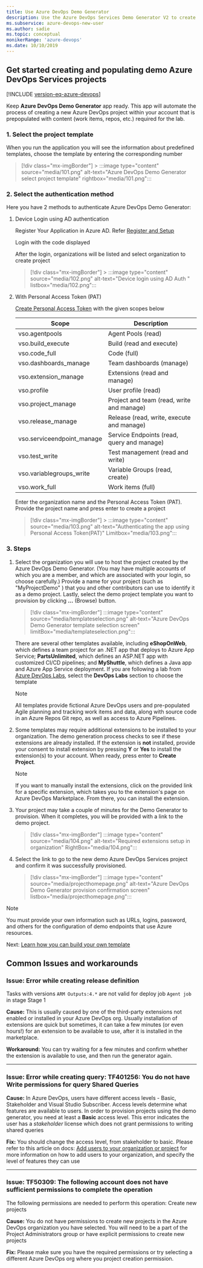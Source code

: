 ```yaml
---
title: Use Azure DevOps Demo Generator
description: Use the Azure DevOps Services Demo Generator V2 to create and populate a demo project
ms.subservice: azure-devops-new-user
ms.author: sadie
ms.topic: conceptual
monikerRange: 'azure-devops'
ms.date: 10/10/2019
---
```


## Get started creating and populating demo Azure DevOps Services projects

[!INCLUDE [version-eq-azure-devops](../includes/version-eq-azure-devops.md)]

Keep **Azure DevOps Demo Generator** app ready. This app will automate the process of creating a new Azure DevOps project within your account that is prepopulated with content (work items, repos, etc.) required for the lab.

### 1. Select the project template

When you run the application you will see the information about predefined templates, choose the template by entering the corresponding number

> [!div class="mx-imgBorder"]
    > :::image type="content" source="media/101.png" alt-text="Azure DevOps Demo Generator select project template" rightbox="media/101.png":::

### 2. Select the authentication method

Here you have 2 methods to authenticate Azure DevOps Demo Generator:

1. Device Login using AD authentication

   Register Your Application in Azure AD. Refer [Register and Setup](https://azuredevopslabs.com/labs/azuredevops/appregister)

   Login with the code displayed

   After the login, organizations will be listed and select organization to create project

    > [!div class="mx-imgBorder"]
        > :::image type="content" source="media/102.png" alt-text="Device login using AD Auth " listbox="media/102.png":::

2. With Personal Access Token (PAT)

   [Create Personal Access Token](https://learn.microsoft.com/en-us/azure/devops/organizations/accounts/use-personal-access-tokens-to-authenticate?view=azure-devops&tabs=Windows#create-a-pat) with the given scopes below

   | Scope                      | Description                                |
   | -------------------------- | ------------------------------------------ |
   | vso.agentpools             | Agent Pools (read)                         |
   | vso.build_execute          | Build (read and execute)                   |
   | vso.code_full              | Code (full)                                |
   | vso.dashboards_manage      | Team dashboards (manage)                   |
   | vso.extension_manage       | Extensions (read and manage)               |
   | vso.profile                | User profile (read)                        |
   | vso.project_manage         | Project and team (read, write and manage)  |
   | vso.release_manage         | Release (read, write, execute and manage)  |
   | vso.serviceendpoint_manage | Service Endpoints (read, query and manage) |
   | vso.test_write             | Test management (read and write)           |
   | vso.variablegroups_write   | Variable Groups (read, create)             |
   | vso.work_full              | Work items (full)                          |

   Enter the organization name and the Personal Access Token (PAT). Provide the project name and press enter to create a project

    > [!div class="mx-imgBorder"]
        > :::image type="content" source="media/103.png" alt-text="Authenticating the app using Personal Access Token(PAT)" Limitbox="media/103.png":::

### 3. Steps

1. Select the organization you will use to host the project created by the Azure DevOps Demo Generator. (You may have multiple accounts of which you are a member, and which are associated with your login, so choose carefully.) Provide a name for your project (such as "MyProjectDemo" ) that you and other contributors can use to identify it as a demo project. Lastly, select the demo project template you want to provision by clicking **...** (Browse) button.

    > [!div class="mx-imgBorder"]
    > :::image type="content" source="media/templateselection.png" alt-text="Azure DevOps Demo Generator template selection screen" limitBox="media/templateselection.png":::

    There are several other templates available, including **eShopOnWeb**, which defines a team project for an .NET app that deploys to Azure App Service; **PartsUnlimited**, which defines an ASP.NET app with customized CI/CD pipelines; and **MyShuttle**, which defines a Java app and Azure App Service deployment. If you are following a lab from [Azure DevOps Labs](https://www.azuredevopslabs.com), select the **DevOps Labs** section to choose the template

    > [!NOTE]
    > All  templates provide fictional Azure DevOps users and pre-populated Agile planning and tracking work items and data, along with source code in an Azure Repos Git repo, as well as access to Azure Pipelines.

1. Some templates may require additional extensions to be installed to your organization. The demo generation process checks to see if these extensions are already installed. If the extension is **not** installed, provide your consent to install extension by pressing **Y** or **Yes** to install the extension(s) to your account. When ready, press enter to **Create Project**.

    > [!NOTE]
    > If you want to manually install the extensions,  click on the provided link for a specific extension, which takes you to the extension's page on Azure DevOps Marketplace. From there, you can install the extension.

1. Your project may take a couple of minutes for the Demo Generator to provision. When it completes, you will be provided with a link to the demo project.

    > [!div class="mx-imgBorder"]
    > :::image type="content" source="media/104.png" alt-text="Required extensions setup in organization" RightBox="media/104.png":::

1. Select the link to go to the new demo Azure DevOps Services project and confirm it was successfully provisioned.

    > [!div class="mx-imgBorder"]
    > :::image type="content" source="media/projecthomepage.png" alt-text="Azure DevOps Demo Generator provision confirmation screen" listbox="media/projecthomepage.png":::

> [!NOTE]
> You must provide your own information such as URLs, logins, password, and others for the configuration of demo endpoints that use Azure resources.

Next: [Learn how you can build your own template](build-your-own-template.md)

## Common Issues and workarounds

### **Issue:** Error while creating release definition

Tasks with versions `ARM Outputs:4.*` are not valid for deploy job `Agent job` in stage Stage 1

**Cause:** This is usually caused by one of the third-party extensions not enabled or installed in your Azure DevOps org. Usually installation of extensions are quick but sometimes, it  can take a few minutes (or even hours!) for an extension to be available to use, after it is installed in the marketplace.

**Workaround:** You can try waiting for a few minutes and confirm whether the extension is available to use, and then run the generator again.

------------------

### **Issue:** Error while creating query: TF401256: You do not have Write permissions for query Shared Queries

**Cause:** In Azure DevOps, users have different access levels - Basic, Stakeholder and Visual Studio Subscriber. Access levels determine what features are available to users. In order to provision projects using the demo generator, you need at least a **Basic** access level. This error indicates the user has a *stakeholder* license which does not grant permissions to writing shared queries

**Fix:** You should change the access level, from stakeholder to basic. Please refer to this article on docs:  [Add users to your organization or project](../organizations/accounts/add-organization-users.md?view=azure-devops&preserve-view=true) for more information on how to add users to your organization, and specify the level of features they can use

------------------

### **Issue:** TF50309: The following account does not have sufficient permissions to complete the operation

The following permissions are needed to perform this operation: Create new projects

**Cause:** You do not have permissions to create new projects in the Azure DevOps organization you have selected. You will need to be a part of the Project Administrators group or have explicit permissions to create new projects

**Fix:**  Please make sure you have the required permissions or try selecting a different Azure DevOps org where you project creation permission.
